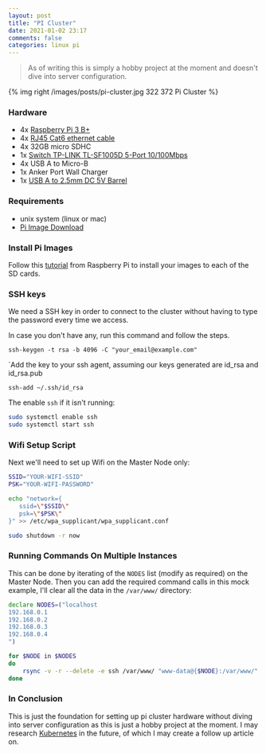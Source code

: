 ```yaml
---
layout: post
title: "PI Cluster"
date: 2021-01-02 23:17
comments: false
categories: linux pi
---
```


> As of writing this is simply a hobby project at the moment and doesn't dive into server configuration.

{% img right /images/posts/pi-cluster.jpg 322 372 Pi Cluster %}

### Hardware
- 4x [Raspberry Pi 3 B+](https://www.amazon.co.uk/Raspberry-Pi-3-Model-B/dp/B07BDR5PDW)
- 4x [RJ45 Cat6 ethernet cable](https://www.amazon.co.uk/rhinocables-Ethernet-Network-Gigabit-Internet/dp/B01MY79D10)
- 4x 32GB micro SDHC
- 1x [Switch TP-LINK TL-SF1005D 5-Port 10/100Mbps](https://www.tp-link.com/uk/business-networking/unmanaged-switch/tl-sf1005d)
- 4x USB A to Micro-B
- 1x Anker Port Wall Charger
- 1x [USB A to 2.5mm DC 5V Barrel](https://www.amazon.co.uk/JSER-2-5mm-Barrel-Connector-Charge/dp/B00YAOJTTA/ref=sr_1_2_sspa?crid=3FLJCWCECDAYB)

### Requirements
- unix system (linux or mac)
- [Pi Image Download](https://www.raspberrypi.org/documentation/installation/installing-images)

### Install Pi Images
Follow this [tutorial](https://www.raspberrypi.com/documentation/computers/getting-started.html#installing-the-operating-system) from Raspberry Pi to install your images to each of the SD cards.

### SSH keys
We need a SSH key in order to connect to the cluster without having to type the password every time we access.

In case you don't have any, run this command and follow the steps.

`ssh-keygen -t rsa -b 4096 -C "your_email@example.com"`

`Add the key to your ssh agent, assuming our keys generated are id_rsa and id_rsa.pub

`ssh-add ~/.ssh/id_rsa`

The enable `ssh` if it isn't running:

```bash
sudo systemctl enable ssh
sudo systemctl start ssh
```

###  Wifi Setup Script

Next we'll need to set up Wifi on the Master Node only:

```bash
SSID="YOUR-WIFI-SSID"
PSK="YOUR-WIFI-PASSWORD"

echo "network={
   ssid=\"$SSID\"
   psk=\"$PSK\"
}" >> /etc/wpa_supplicant/wpa_supplicant.conf

sudo shutdown -r now
```

### Running Commands On Multiple Instances
This can be done by iterating of the `NODES` list (modify as required) on the Master Node.
Then you can add the required command calls in this mock example, I'll clear all the data in the `/var/www/` directory:

```bash
declare NODES=("localhost
192.168.0.1
192.168.0.2
192.168.0.3
192.168.0.4
")

for $NODE in $NODES
do
    rsync -v -r --delete -e ssh /var/www/ "www-data@{$NODE}:/var/www/"
done
```

### In Conclusion
This is just the foundation for setting up pi cluster hardware without diving into server configuration as this is just a hobby project at the moment.
I may research [Kubernetes](https://kubernetes.io) in the future, of which I may create a follow up article on.

